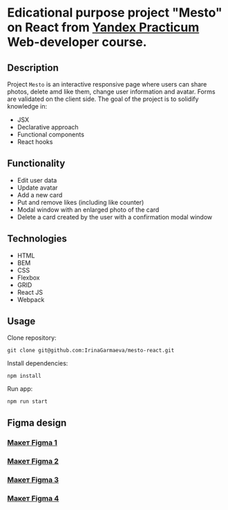 # Edicational purpose project "Mesto" on React from [Yandex Practicum](https://practicum.yandex.ru/) Web-developer course.

## Description

Project `Mesto` is an interactive responsive page where users can share photos, delete amd like them, change user information and avatar. Forms are validated on the client side.
The goal of the project is to solidify knowledge in:
* JSX
* Declarative approach
* Functional components
* React hooks

## Functionality

* Edit user data
* Update avatar
* Add a new card
* Put and remove likes (including like counter)
* Modal window with an enlarged photo of the card
* Delete a card created by the user with a confirmation modal window

## Technologies
* HTML
* BEM
* CSS
* Flexbox
* GRID
* React JS
* Webpack

## Usage
Clone repository:

  `git clone git@github.com:IrinaGarmaeva/mesto-react.git`

Install dependencies:

  `npm install`

Run app:

  `npm run start`


## Figma design

### [Макет Figma 1](https://www.figma.com/file/2cn9N9jSkmxD84oJik7xL7/JavaScript.-Sprint-4?node-id=0%3A1)
### [Макет Figma 2](https://www.figma.com/file/bjyvbKKJN2naO0ucURl2Z0/JavaScript.-Sprint-5?node-id=0-1&t=2IBiYuzBJASdL3j4-0)
### [Макет Figma 3](https://www.figma.com/file/kRVLKwYG3d1HGLvh7JFWRT/JavaScript.-Sprint-6?node-id=0-1&t=dDAEaAH6jCRnbhd8-0)
### [Макет Figma 4](https://www.figma.com/file/PSdQFRHoxXJFs2FH8IXViF/JavaScript.-Sprint-9?type=design&node-id=0-1)

